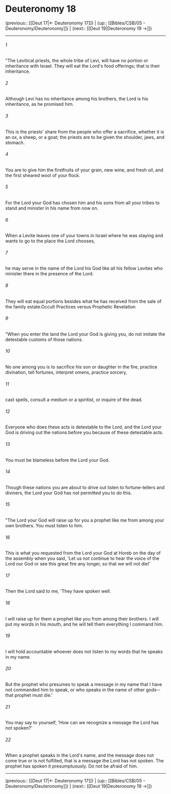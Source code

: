 # Deuteronomy 18

(previous:: [[Deut 17|← Deuteronomy 17]]) | (up:: [[Bibles/CSB/05 - Deuteronomy/Deuteronomy]]) | (next:: [[Deut 19|Deuteronomy 19 →]])

***


###### 1 
"The Levitical priests, the whole tribe of Levi, will have no portion or inheritance with Israel. They will eat the Lord's food offerings; that is their inheritance. 

###### 2 
Although Levi has no inheritance among his brothers, the Lord is his inheritance, as he promised him. 

###### 3 
This is the priests' share from the people who offer a sacrifice, whether it is an ox, a sheep, or a goat; the priests are to be given the shoulder, jaws, and stomach. 

###### 4 
You are to give him the firstfruits of your grain, new wine, and fresh oil, and the first sheared wool of your flock. 

###### 5 
For the Lord your God has chosen him and his sons from all your tribes to stand and minister in his name from now on. 

###### 6 
When a Levite leaves one of your towns in Israel where he was staying and wants to go to the place the Lord chooses, 

###### 7 
he may serve in the name of the Lord his God like all his fellow Levites who minister there in the presence of the Lord. 

###### 8 
They will eat equal portions besides what he has received from the sale of the family estate.Occult Practices versus Prophetic Revelation 

###### 9 
"When you enter the land the Lord your God is giving you, do not imitate the detestable customs of those nations. 

###### 10 
No one among you is to sacrifice his son or daughter in the fire, practice divination, tell fortunes, interpret omens, practice sorcery, 

###### 11 
cast spells, consult a medium or a spiritist, or inquire of the dead. 

###### 12 
Everyone who does these acts is detestable to the Lord, and the Lord your God is driving out the nations before you because of these detestable acts. 

###### 13 
You must be blameless before the Lord your God. 

###### 14 
Though these nations you are about to drive out listen to fortune-tellers and diviners, the Lord your God has not permitted you to do this. 

###### 15 
"The Lord your God will raise up for you a prophet like me from among your own brothers. You must listen to him. 

###### 16 
This is what you requested from the Lord your God at Horeb on the day of the assembly when you said, 'Let us not continue to hear the voice of the Lord our God or see this great fire any longer, so that we will not die!' 

###### 17 
Then the Lord said to me, 'They have spoken well. 

###### 18 
I will raise up for them a prophet like you from among their brothers. I will put my words in his mouth, and he will tell them everything I command him. 

###### 19 
I will hold accountable whoever does not listen to my words that he speaks in my name. 

###### 20 
But the prophet who presumes to speak a message in my name that I have not commanded him to speak, or who speaks in the name of other gods--that prophet must die.' 

###### 21 
You may say to yourself, 'How can we recognize a message the Lord has not spoken?' 

###### 22 
When a prophet speaks in the Lord's name, and the message does not come true or is not fulfilled, that is a message the Lord has not spoken. The prophet has spoken it presumptuously. Do not be afraid of him.

***

(previous:: [[Deut 17|← Deuteronomy 17]]) | (up:: [[Bibles/CSB/05 - Deuteronomy/Deuteronomy]]) | (next:: [[Deut 19|Deuteronomy 19 →]])

